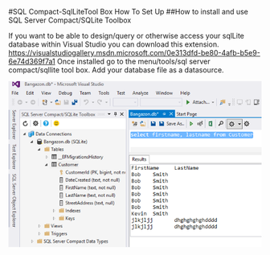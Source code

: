 #SQL Compact-SqlLiteTool Box How To Set Up
##How to install and use SQL Server Compact/SQLite Toolbox

If you want to be able to design/query or otherwise access your sqlLite database within Visual Studio you can download this extension.
https://visualstudiogallery.msdn.microsoft.com/0e313dfd-be80-4afb-b5e9-6e74d369f7a1 
Once installed go to the menu/tools/sql server compact/sqllite tool box.
Add your database file as a datasource.

![alt text](https://github.com/dtinsley333/sqlCompact-sqlLiteToolBoxHowTo/blob/master/SqlLiteExplorer.png "Sql Compact Sql Lite Tool box ")


